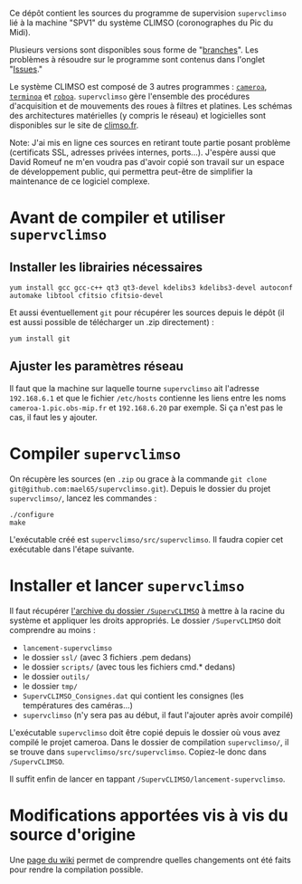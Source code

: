 Ce dépôt contient les sources du programme de supervision `supervclimso` lié à la machine "SPV1" du système CLIMSO (coronographes du Pic du Midi). 

Plusieurs versions sont disponibles sous forme de "[branches](https://github.com/mael65/supervclimso/branches)". Les problèmes à résoudre sur le programme sont contenus dans l'onglet "[Issues](https://github.com/mael65/supervclimso/issues)."

Le système CLIMSO est composé de 3 autres programmes : [`cameroa`](https://github.com/mael65/cameroa), [`terminoa`](https://github.com/mael65/terminoa) et [`roboa`](https://github.com/mael65/roboa). `supervclimso` gère l'ensemble des procédures d'acquisition et de mouvements des roues à filtres et platines. Les schémas des architectures matérielles (y compris le réseau) et logicielles sont disponibles sur le site de [climso.fr](http://www.climso.fr/index.php/fr/climso).

Note: J'ai mis en ligne ces sources en retirant toute partie posant problème (certificats SSL, adresses privées internes, ports...). J'espère aussi que David Romeuf ne m'en voudra pas d'avoir copié son travail sur un espace de développement public, qui permettra peut-être de simplifier la maintenance de ce logiciel complexe.

# Avant de compiler et utiliser `supervclimso`

## Installer les librairies nécessaires

	yum install gcc gcc-c++ qt3 qt3-devel kdelibs3 kdelibs3-devel autoconf automake libtool cfitsio cfitsio-devel

Et aussi éventuellement `git` pour récupérer les sources depuis le dépôt (il est aussi possible de télécharger un .zip directement) :

	yum install git

## Ajuster les paramètres réseau
Il faut que la machine sur laquelle tourne `supervclimso` ait l'adresse `192.168.6.1` et que le fichier `/etc/hosts` contienne les liens entre les noms `cameroa-1.pic.obs-mip.fr` et `192.168.6.20` par exemple. Si ça n'est pas le cas, il faut les y ajouter.

# Compiler `supervclimso`

On récupère les sources (en `.zip` ou grace à la commande `git clone git@github.com:mael65/supervclimso.git`). Depuis le dossier du projet `supervclimso/`, lancez les commandes :

	./configure
	make

L'exécutable créé est `supervclimso/src/supervclimso`. Il faudra copier cet exécutable dans l'étape suivante.

# Installer et lancer `supervclimso`

Il faut récupérer [l'archive du dossier `/SupervCLIMSO`](https://dl.dropboxusercontent.com/u/41771140/climso/CamerOA-3.zip) à mettre à la racine du système et appliquer les droits appropriés. Le dossier `/SupervCLIMSO` doit comprendre au moins :

- `lancement-supervclimso`
- le dossier `ssl/` (avec 3 fichiers .pem dedans)
- le dossier `scripts/` (avec tous les fichiers cmd.* dedans)
- le dossier `outils/`
- le dossier `tmp/`
- `SupervCLIMSO_Consignes.dat` qui contient les consignes (les températures des caméras...)
- `supervclimso` (n'y sera pas au début, il faut l'ajouter après avoir compilé)

L'exécutable `supervclimso` doit être copié depuis le dossier où vous avez compilé le projet cameroa. Dans le dossier de compilation `supervclimso/`, il se trouve dans `supervclimso/src/supervclimso`. Copiez-le donc dans `/SupervCLIMSO`.

Il suffit enfin de lancer en tappant `/SupervCLIMSO/lancement-supervclimso`.
	

# Modifications apportées vis à vis du source d'origine
Une [page du wiki](https://github.com/mael65/projet-climso/wiki/Ce-que-j%27ai-fait-pour-compiler-supervclimso) permet de comprendre quelles changements ont été faits pour rendre la compilation possible.
